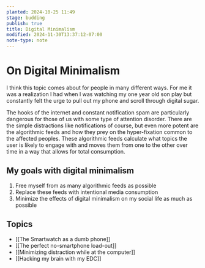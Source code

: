 ```yaml
---
planted: 2024-10-25 11:49
stage: budding
publish: true
title: Digital Minimalism
modified: 2024-11-30T13:37:12-07:00
note-type: note
---
```

# On Digital Minimalism

I think this topic comes about for people in many different ways. For me it was a realization I had when I was watching my one year old son play but constantly felt the urge to pull out my phone and scroll through digital sugar.

The hooks of the internet and constant notification spam are particularly dangerous for those of us with some type of attention disorder. There are the simple distractions like notifications of course, but even more potent are the algorithmic feeds and how they prey on the hyper-fixation common to the affected peoples. These algorithmic feeds calculate what topics the user is likely to engage with and moves them from one to the other over time in a way that allows for total consumption.
## My goals with digital minimalism
1. Free myself from as many algorithmic feeds as possible
2. Replace these feeds with intentional media consumption
3. Minimize the effects of digital minimalism on my social life as much as possible
## Topics
- [[The Smartwatch as a dumb phone]]
- [[The perfect no-smartphone load-out]]
- [[Minimizing distraction while at the computer]]
- [[Hacking my brain with my EDC]]

